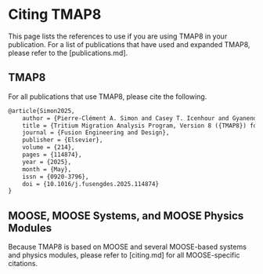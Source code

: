 # Citing TMAP8

This page lists the references to use if you are using TMAP8 in your publication. For a
list of publications that have used and expanded TMAP8, please refer to the [publications.md].

## TMAP8

For all publications that use TMAP8, please cite the following.

```tex
@article{Simon2025,
    author = {Pierre-Clément A. Simon and Casey T. Icenhour and Gyanender Singh and Alexander D Lindsay and Chaitanya Vivek Bhave and Lin Yang and Adriaan Anthony Riet and Yifeng Che and Paul Humrickhouse and Masashi Shimada and Pattrick Calderoni},
    title = {Tritium Migration Analysis Program, Version 8 ({TMAP8}) for Advanced Open-Source Tritium Transport and Fuel Cycle Modeling},
    journal = {Fusion Engineering and Design},
    publisher = {Elsevier},
    volume = {214},
    pages = {114874},
    year = {2025},
    month = {May},
    issn = {0920-3796},
    doi = {10.1016/j.fusengdes.2025.114874}
}
```

## MOOSE, MOOSE Systems, and MOOSE Physics Modules

Because TMAP8 is based on MOOSE and several MOOSE-based systems and physics modules,
please refer to [citing.md] for all MOOSE-specific citations.
